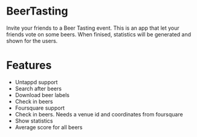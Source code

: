 BeerTasting
===========
Invite your friends to a Beer Tasting event. This is an app that let your friends vote on some beers. When finised,
statistics will be generated and shown for the users.

Features
=
- Untappd support
-   Search after beers
-   Download beer labels
-   Check in beers
- Foursquare support
-   Check in beers. Needs a venue id and coordinates from foursquare
- Show statistics
-   Average score for all beers
